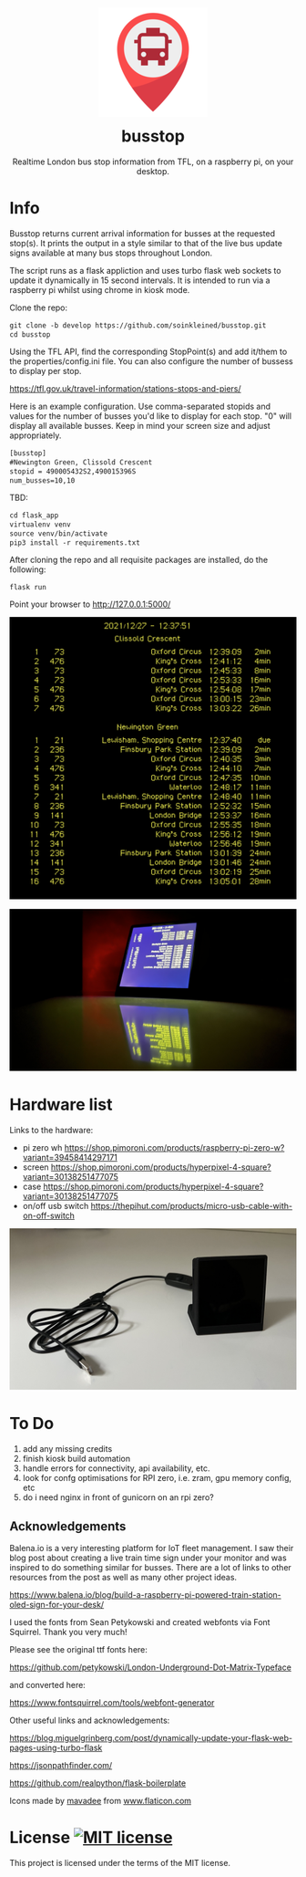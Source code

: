 <p align="center">
<img src="https://raw.githubusercontent.com/soinkleined/busstop/develop/flask_app/static/ico/android-chrome-192x192.png" alt="busstop">
</p>
<h1 align="center" style="margin-top: 0px;">busstop</h1>
<p align="center" >Realtime London bus stop information from TFL, on a raspberry pi, on your desktop.</p>

# Info
Busstop returns current arrival information for busses at the requested stop(s).  It prints the output in a style similar to that of the live bus update signs available at many bus stops throughout London.

The script runs as a flask appliction and uses turbo flask web sockets to update it dynamically in 15 second intervals. It is intended to run via a raspberry pi whilst using chrome in kiosk mode.

Clone the repo:

    git clone -b develop https://github.com/soinkleined/busstop.git
    cd busstop

Using the TFL API, find the corresponding StopPoint(s) and add it/them to the properties/config.ini file.  You can also configure the number of bussess to display per stop.

https://tfl.gov.uk/travel-information/stations-stops-and-piers/

Here is an example configuration.  Use comma-separated stopids and values for the number of busses you'd like to display for each stop.  "0" will display all available busses.  Keep in mind your screen size and adjust appropriately. 

    [busstop]
    #Newington Green, Clissold Crescent
    stopid = 490005432S2,490015396S
    num_busses=10,10

TBD: 

    cd flask_app
    virtualenv venv
    source venv/bin/activate
    pip3 install -r requirements.txt

After cloning the repo and all requisite packages are installed, do the following:

    flask run

Point your browser to http://127.0.0.1:5000/

![busstop web](https://raw.githubusercontent.com/soinkleined/busstop/develop/readme_images/busstop_web.png)

![busstop example](https://raw.githubusercontent.com/soinkleined/busstop/develop/readme_images/busstop_example.jpeg)

# Hardware list
Links to the hardware:
- pi zero wh https://shop.pimoroni.com/products/raspberry-pi-zero-w?variant=39458414297171
- screen https://shop.pimoroni.com/products/hyperpixel-4-square?variant=30138251477075
- case https://shop.pimoroni.com/products/hyperpixel-4-square?variant=30138251477075
- on/off usb switch https://thepihut.com/products/micro-usb-cable-with-on-off-switch

![hardware](https://raw.githubusercontent.com/soinkleined/busstop/develop/readme_images/hardware.jpeg)

# To Do
1. add any missing credits
2. finish kiosk build automation
3. handle errors for connectivity, api availability, etc.
4. look for confg optimisations for RPI zero, i.e. zram, gpu memory config, etc
5. do i need nginx in front of gunicorn on an rpi zero?

## Acknowledgements
Balena.io is a very interesting platform for IoT fleet management.  I saw their blog post about creating a live train time sign under your monitor and was inspired to do something similar for busses. There are a lot of links to other resources from the post as well as many other project ideas. 

https://www.balena.io/blog/build-a-raspberry-pi-powered-train-station-oled-sign-for-your-desk/

I used the fonts from Sean Petykowski and created webfonts via Font Squirrel. Thank you very much!

Please see the original ttf fonts here:

https://github.com/petykowski/London-Underground-Dot-Matrix-Typeface

and converted here:

https://www.fontsquirrel.com/tools/webfont-generator

Other useful links and acknowledgements:

https://blog.miguelgrinberg.com/post/dynamically-update-your-flask-web-pages-using-turbo-flask

https://jsonpathfinder.com/

https://github.com/realpython/flask-boilerplate

<div>Icons made by <a href="https://www.flaticon.com/authors/mavadee" title="mavadee">mavadee</a> from <a href="https://www.flaticon.com/" title="Flaticon">www.flaticon.com</a></div>

# License [![MIT license](https://img.shields.io/badge/License-MIT-blue.svg)](https://raw.githubusercontent.com/soinkleined/busstop/develop/LICENSE.md)
This project is licensed under the terms of the MIT license.
